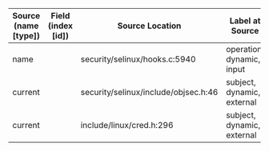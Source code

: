 | Source (name [type])               | Field (index [id]) | Source Location                      | Label at Source              |
|------------------------------------|--------------------|--------------------------------------|------------------------------|
| name                               |                    | security/selinux/hooks.c:5940        | operation, dynamic, input    |
| current                            |                    | security/selinux/include/objsec.h:46 | subject, dynamic, external   |
| current                            |                    | include/linux/cred.h:296             | subject, dynamic, external   |

